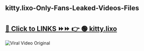 
 ## kitty.lixo-Only-Fans-Leaked-Videos-Files

# <h2><a href="https://mediaupload.pro?kitty.lixo">🔗 Click to LINKS ⏩⏩ 👉 🟢 kitty.lixo </a></h2>

<a href="https://mediaupload.pro?kitty.lixo" rel="nofollow" data-target="animated-image.originalLink"><img src="https://i.ibb.co.com/xMMVF88/686577567.gif" alt="Viral Video Original" style="max-width: 100%; display: inline-block;" data-target="animated-image.originalImage"></a>